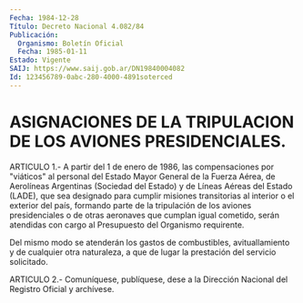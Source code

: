 ```yaml
---
Fecha: 1984-12-28
Título: Decreto Nacional 4.082/84
Publicación:
  Organismo: Boletín Oficial
  Fecha: 1985-01-11
Estado: Vigente
SAIJ: https://www.saij.gob.ar/DN19840004082
Id: 123456789-0abc-280-4000-4891soterced
---
```

# ASIGNACIONES DE LA TRIPULACION DE LOS AVIONES PRESIDENCIALES.

<a id="1"></a>
ARTICULO  1.-  A  partir del 1 de enero de 1986, las compensaciones por "viáticos" al personal  del  Estado  Mayor General de la Fuerza Aérea, de Aerolíneas Argentinas (Sociedad  del  Estado) y de Líneas Aéreas del Estado (LADE), que sea designado para  cumplir  misiones transitorias al interior o el exterior del país, formando parte  de la  tripulación  de los aviones presidenciales o de otras aeronaves que  cumplan  igual    cometido,   serán  atendidas  con  cargo  al Presupuesto del Organismo requirente.

Del mismo modo se atenderán los gastos de combustibles, avituallamiento y de cualquier otra  naturaleza,  a que de lugar la prestación del servicio solicitado.

<a id="2"></a>
ARTICULO  2.- Comuníquese, publíquese, dese a la Dirección Nacional del Registro Oficial y archívese.